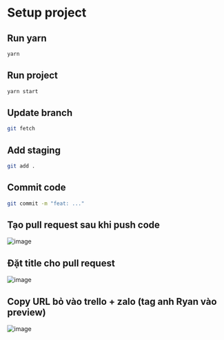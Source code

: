 # Setup project

## Run yarn

```cmd
yarn
```

## Run project

```cmd
yarn start
```

## Update branch

```bash
git fetch
```

## Add staging

```bash
git add .
```

## Commit code

```bash
git commit -m "feat: ..."
```

## Tạo pull request sau khi push code

![image](https://user-images.githubusercontent.com/86552382/210499528-e8b5c2f6-b251-43f7-ad90-f2de30e3def0.png)

## Đặt title cho pull request

![image](https://user-images.githubusercontent.com/86552382/210499569-5d94aebd-d07c-4acf-a863-075cbcbb0ec0.png)

## Copy URL bỏ vào trello + zalo (tag anh Ryan vào preview)

![image](https://user-images.githubusercontent.com/86552382/210499707-d378a4fd-a3d2-4835-ba05-dbb2868bc1ea.png)
